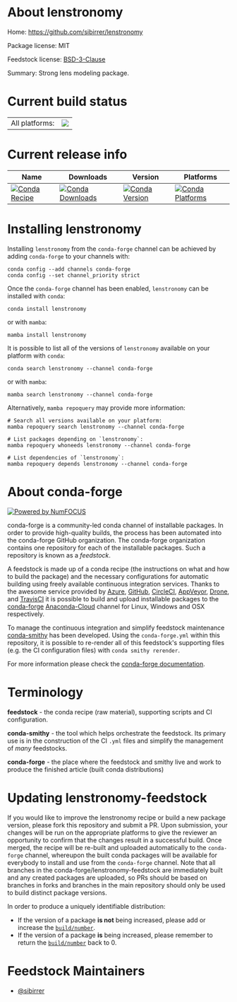 About lenstronomy
=================

Home: https://github.com/sibirrer/lenstronomy

Package license: MIT

Feedstock license: [BSD-3-Clause](https://github.com/conda-forge/lenstronomy-feedstock/blob/main/LICENSE.txt)

Summary: Strong lens modeling package.

Current build status
====================


<table><tr><td>All platforms:</td>
    <td>
      <a href="https://dev.azure.com/conda-forge/feedstock-builds/_build/latest?definitionId=15949&branchName=main">
        <img src="https://dev.azure.com/conda-forge/feedstock-builds/_apis/build/status/lenstronomy-feedstock?branchName=main">
      </a>
    </td>
  </tr>
</table>

Current release info
====================

| Name | Downloads | Version | Platforms |
| --- | --- | --- | --- |
| [![Conda Recipe](https://img.shields.io/badge/recipe-lenstronomy-green.svg)](https://anaconda.org/conda-forge/lenstronomy) | [![Conda Downloads](https://img.shields.io/conda/dn/conda-forge/lenstronomy.svg)](https://anaconda.org/conda-forge/lenstronomy) | [![Conda Version](https://img.shields.io/conda/vn/conda-forge/lenstronomy.svg)](https://anaconda.org/conda-forge/lenstronomy) | [![Conda Platforms](https://img.shields.io/conda/pn/conda-forge/lenstronomy.svg)](https://anaconda.org/conda-forge/lenstronomy) |

Installing lenstronomy
======================

Installing `lenstronomy` from the `conda-forge` channel can be achieved by adding `conda-forge` to your channels with:

```
conda config --add channels conda-forge
conda config --set channel_priority strict
```

Once the `conda-forge` channel has been enabled, `lenstronomy` can be installed with `conda`:

```
conda install lenstronomy
```

or with `mamba`:

```
mamba install lenstronomy
```

It is possible to list all of the versions of `lenstronomy` available on your platform with `conda`:

```
conda search lenstronomy --channel conda-forge
```

or with `mamba`:

```
mamba search lenstronomy --channel conda-forge
```

Alternatively, `mamba repoquery` may provide more information:

```
# Search all versions available on your platform:
mamba repoquery search lenstronomy --channel conda-forge

# List packages depending on `lenstronomy`:
mamba repoquery whoneeds lenstronomy --channel conda-forge

# List dependencies of `lenstronomy`:
mamba repoquery depends lenstronomy --channel conda-forge
```


About conda-forge
=================

[![Powered by
NumFOCUS](https://img.shields.io/badge/powered%20by-NumFOCUS-orange.svg?style=flat&colorA=E1523D&colorB=007D8A)](https://numfocus.org)

conda-forge is a community-led conda channel of installable packages.
In order to provide high-quality builds, the process has been automated into the
conda-forge GitHub organization. The conda-forge organization contains one repository
for each of the installable packages. Such a repository is known as a *feedstock*.

A feedstock is made up of a conda recipe (the instructions on what and how to build
the package) and the necessary configurations for automatic building using freely
available continuous integration services. Thanks to the awesome service provided by
[Azure](https://azure.microsoft.com/en-us/services/devops/), [GitHub](https://github.com/),
[CircleCI](https://circleci.com/), [AppVeyor](https://www.appveyor.com/),
[Drone](https://cloud.drone.io/welcome), and [TravisCI](https://travis-ci.com/)
it is possible to build and upload installable packages to the
[conda-forge](https://anaconda.org/conda-forge) [Anaconda-Cloud](https://anaconda.org/)
channel for Linux, Windows and OSX respectively.

To manage the continuous integration and simplify feedstock maintenance
[conda-smithy](https://github.com/conda-forge/conda-smithy) has been developed.
Using the ``conda-forge.yml`` within this repository, it is possible to re-render all of
this feedstock's supporting files (e.g. the CI configuration files) with ``conda smithy rerender``.

For more information please check the [conda-forge documentation](https://conda-forge.org/docs/).

Terminology
===========

**feedstock** - the conda recipe (raw material), supporting scripts and CI configuration.

**conda-smithy** - the tool which helps orchestrate the feedstock.
                   Its primary use is in the construction of the CI ``.yml`` files
                   and simplify the management of *many* feedstocks.

**conda-forge** - the place where the feedstock and smithy live and work to
                  produce the finished article (built conda distributions)


Updating lenstronomy-feedstock
==============================

If you would like to improve the lenstronomy recipe or build a new
package version, please fork this repository and submit a PR. Upon submission,
your changes will be run on the appropriate platforms to give the reviewer an
opportunity to confirm that the changes result in a successful build. Once
merged, the recipe will be re-built and uploaded automatically to the
`conda-forge` channel, whereupon the built conda packages will be available for
everybody to install and use from the `conda-forge` channel.
Note that all branches in the conda-forge/lenstronomy-feedstock are
immediately built and any created packages are uploaded, so PRs should be based
on branches in forks and branches in the main repository should only be used to
build distinct package versions.

In order to produce a uniquely identifiable distribution:
 * If the version of a package **is not** being increased, please add or increase
   the [``build/number``](https://docs.conda.io/projects/conda-build/en/latest/resources/define-metadata.html#build-number-and-string).
 * If the version of a package **is** being increased, please remember to return
   the [``build/number``](https://docs.conda.io/projects/conda-build/en/latest/resources/define-metadata.html#build-number-and-string)
   back to 0.

Feedstock Maintainers
=====================

* [@sibirrer](https://github.com/sibirrer/)

